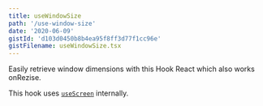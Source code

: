 ```yaml
---
title: useWindowSize
path: '/use-window-size'
date: '2020-06-09'
gistId: 'd103d0450b8b4ea95f8ff3d77f1cc96e'
gistFilename: useWindowSize.tsx
---
```


Easily retrieve window dimensions with this Hook React which also works onRezise.

This hook uses [`useScreen`](/use-screen) internally.
